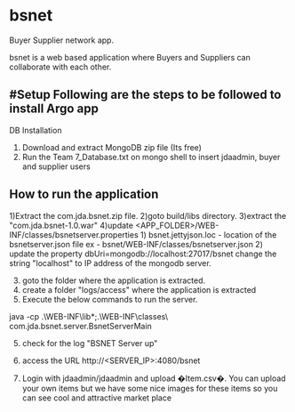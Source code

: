 # bsnet
Buyer Supplier network app.

bsnet is a web based application where Buyers and Suppliers can collaborate with each other. 

#Setup
Following are the steps to be followed to install Argo app
----------------------------------------------------------

DB Installation

1) Download and extract MongoDB zip file (Its free) 
2) Run the Team 7_Database.txt on mongo shell to insert jdaadmin, buyer and supplier users 





How to run the application
------------------------------

1)Extract the com.jda.bsnet.zip file.
2)goto build/libs directory.
3)extract the "com.jda.bsnet-1.0.war" 
4)update <APP_FOLDER>/WEB-INF/classes/bsnetserver.properties
	1) bsnet.jettyjson.loc - location of the bsnetserver.json file
		ex - bsnet/WEB-INF/classes/bsnetserver.json
	2) update the property dbUri=mongodb://localhost:27017/bsnet
		change the string "localhost" to IP address of the mongodb server.

3) goto the folder where the application is extracted.
4) create a folder "logs/access" where the application is extracted
4) Execute the below commands to run the server.

java -cp .\WEB-INF\lib\*;.\WEB-INF\classes\ com.jda.bsnet.server.BsnetServerMain

5) check for the log "BSNET Server up"

6) access the URL http://<SERVER_IP>:4080/bsnet

7) Login with jdaadmin/jdaadmin and upload �Item.csv�.  You can upload your own items but we have some nice images for these items so you can see cool and attractive market place
